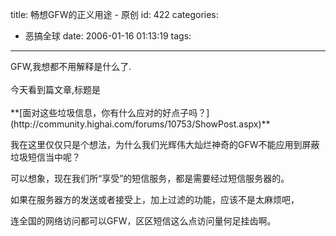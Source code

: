 title: 畅想GFW的正义用途  -  原创
id: 422
categories:
  - 恶搞全球
date: 2006-01-16 01:13:19
tags:
---

<div id="msgcns!9697D6160EFEBC17!544" class="bvMsg"><div>GFW,我想都不用解释是什么了.</div>
<div> </div>
<div>今天看到篇文章,标题是</div>
<div> </div>
<div><span>**[面对这些垃圾信息，你有什么应对的好点子吗？](http://community.highai.com/forums/10753/ShowPost.aspx)**</span></div>

我在这里仅仅只是个想法，为什么我们光辉伟大灿烂神奇的GFW不能应用到屏蔽垃圾短信当中呢？

可以想象，现在我们所“享受”的短信服务，都是需要经过短信服务器的。

如果在服务器方的发送或者接受上，加上过滤的功能，应该不是太麻烦吧，

连全国的网络访问都可以GFW，区区短信这么点访问量何足挂齿啊。
</div>